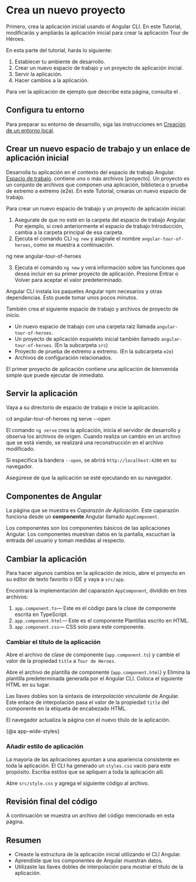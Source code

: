 # Crea un nuevo proyecto

Primero, crea la aplicación inicial usando el Angular CLI. En este Tutorial, modificarás y ampliarás la aplicación inicial para crear la aplicación Tour de Héroes.

En esta parte del tutorial, harás lo siguiente:

1. Establecer tu ambiente de desarrollo.
2. Crear un nuevo espacio de trabajo y un proyecto de aplicación inicial.
3. Servir la aplicación.
4. Hacer cambios a la aplicación.

<div class="alert is-helpful">

Para ver la aplicación de ejemplo que describe esta página, consulta el <live-example></live-example>.

</div>

## Configura tu entorno

Para preparar su entorno de desarrollo, siga las instrucciones en [Creación de un entorno local](guide/setup-local "Setting up for Local Desarrollo").

## Crear un nuevo espacio de trabajo y un enlace de aplicación inicial

Desarrolla tu aplicación en el contexto del espacio de trabajo Angular. [Espacio de trabajo](guide/glossary#workspace). contiene uno o más archivos [proyecto]. Un proyecto es un conjunto de archivos que componen una aplicación, biblioteca o prueba de extremo a extremo (e2e).
En este Tutorial, crearas un nuevo espacio de trabajo.

Para crear un nuevo espacio de trabajo y un proyecto de aplicación inicial:

  1. Asegurate de que no esté en la carpeta del espacio de trabajo Angular. Por ejemplo, si creó anteriormente el espacio de trabajo Introducción, cambia a la carpeta principal de esa carpeta.
  2. Ejecuta el comando CLI `ng new` y asígnale el nombre `angular-tour-of-heroes`, como se muestra a continuación.

  <code-example language="sh" class="code-shell">
    ng new angular-tour-of-heroes
  </code-example>

3. Ejecuta el comando `ng new` y verá información sobre las funciones que desea incluir en su primer proyecto de aplicación. Presione Entrar o Volver para aceptar el valor predeterminado.

Angular CLI instala los paquetes Angular npm necesarios y otras dependencias. Esto puede tomar unos pocos minutos.

También crea el siguiente espacio de trabajo y archivos de proyecto de inicio.

  * Un nuevo espacio de trabajo con una carpeta raíz llamada `angular-tour-of-heroes`.
  * Un proyecto de aplicación esqueleto inicial también llamado `angular-tour-of-heroes`. (En la subcarpeta `src`)
  * Proyecto de prueba de extremo a extremo. (En la subcarpeta `e2e`)
  * Archivos de configuración relacionados.

El primer proyecto de aplicación contiene una aplicación de bienvenida simple que puede ejecutar de inmediato.

## Servir la aplicación

Vaya a su directorio de espacio de trabajo e inicie la aplicación.

<code-example language="sh" class="code-shell">
  cd angular-tour-of-heroes
  ng serve --open
</code-example>

<div class="alert is-helpful">

El comando `ng serve` crea la aplicación, inicia el servidor de desarrollo y observa los archivos de origen.
Cuando realiza un cambio en un archivo que se está viendo, se realizará una reconstrucción en el archivo modificado.

Si especifica la bandera `--open`, se abrirá `http://localhost:4200` en su navegador.

</div>

Asegúrese de que la aplicación se esté ejecutando en su navegador.

## Componentes de Angular

La página que se muestra es _Caparazón de Aplicación_.
Este caparazón funciona desde un **componente** Angular llamado `AppComponent`.

Los componentes son los componentes básicos de las aplicaciones Angular.
Los componentes muestran datos en la pantalla, escuchan la entrada del usuario y toman medidas al respecto.

## Cambiar la aplicación

Para hacer algunos cambios en la aplicación de inicio, abre el proyecto en su editor de texto favorito o IDE y vaya a `src/app`.

Encontrará la implementación del caparazón `AppComponent`, dividido en tres archivos:

1. `app.component.ts`&mdash; Este es el código para la clase de componente escrita en TypeScript.
1. `app.component.html`&mdash; Este es el componente Plantillas escrito en HTML.
1. `app.component.css`&mdash; CSS solo para este componente.

### Cambiar el título de la aplicación

Abre el archivo de clase de componente (`app.component.ts`) y cambie el valor de la propiedad `title` a `Tour de Heroes`.

<code-example path="toh-pt0/src/app/app.component.ts" region="set-title" header="app.component.ts (class title property)"></code-example>

Abre el archivo de plantilla de componente (`app.component.html`) y
Elimina la plantilla predeterminada generada por el Angular CLI.
Coloca el siguiente HTML en su lugar.

<code-example path="toh-pt0/src/app/app.component.html"
  header="app.component.html (template)"></code-example>

Las llaves dobles son la sintaxis de *interpolación vinculante* de Angular.
Este enlace de interpolación pasa el valor de la propiedad `title` del componente en la etiqueta de encabezado HTML.

El navegador actualiza la página con el nuevo título de la aplicación.

{@a app-wide-styles}

### Añadir estilo de aplicación

La mayoría de las aplicaciones apuntan a una apariencia consistente en toda la aplicación.
El CLI ha generado un `styles.css` vacío para este propósito.
Escriba estilos que se apliquen a toda la aplicación allí.

Abre `src/style.css` y agrega el siguiente código al archivo.

<code-example path="toh-pt0/src/styles.1.css" header="src/styles.css (excerpt)">
</code-example>

## Revisión final del código

A continuación se muestra un archivo del código mencionado en esta página.

<code-tabs>

  <code-pane header="src/app/app.component.ts" path="toh-pt0/src/app/app.component.ts">
  </code-pane>

  <code-pane header="src/app/app.component.html" path="toh-pt0/src/app/app.component.html">
  </code-pane>

  <code-pane
    header="src/styles.css (excerpt)"
    path="toh-pt0/src/styles.1.css">
  </code-pane>
</code-tabs>

## Resumen

* Creaste la estructura de la aplicación inicial utilizando el CLI Angular.
* Aprendiste que los componentes de Angular muestran datos.
* Utilizaste las llaves dobles de interpolación para mostrar el título de la aplicación.
